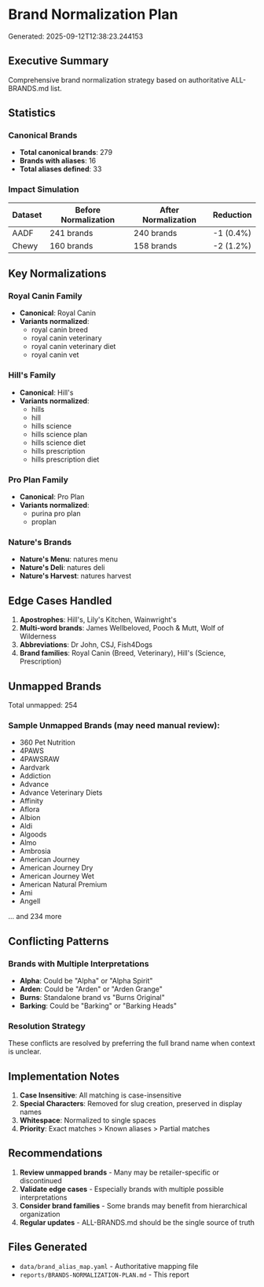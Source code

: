 # Brand Normalization Plan
Generated: 2025-09-12T12:38:23.244153

## Executive Summary

Comprehensive brand normalization strategy based on authoritative ALL-BRANDS.md list.

## Statistics

### Canonical Brands
- **Total canonical brands**: 279
- **Brands with aliases**: 16
- **Total aliases defined**: 33

### Impact Simulation

| Dataset | Before Normalization | After Normalization | Reduction |
|---------|---------------------|---------------------|-----------|
| AADF | 241 brands | 240 brands | -1 (0.4%) |
| Chewy | 160 brands | 158 brands | -2 (1.2%) |

## Key Normalizations

### Royal Canin Family
- **Canonical**: Royal Canin
- **Variants normalized**:
  - royal canin breed
  - royal canin veterinary
  - royal canin veterinary diet
  - royal canin vet

### Hill's Family
- **Canonical**: Hill's
- **Variants normalized**:
  - hills
  - hill
  - hills science
  - hills science plan
  - hills science diet
  - hills prescription
  - hills prescription diet

### Pro Plan Family
- **Canonical**: Pro Plan
- **Variants normalized**:
  - purina pro plan
  - proplan

### Nature's Brands
- **Nature's Menu**: natures menu
- **Nature's Deli**: natures deli
- **Nature's Harvest**: natures harvest

## Edge Cases Handled

1. **Apostrophes**: Hill's, Lily's Kitchen, Wainwright's
2. **Multi-word brands**: James Wellbeloved, Pooch & Mutt, Wolf of Wilderness
3. **Abbreviations**: Dr John, CSJ, Fish4Dogs
4. **Brand families**: Royal Canin (Breed, Veterinary), Hill's (Science, Prescription)

## Unmapped Brands

Total unmapped: 254

### Sample Unmapped Brands (may need manual review):
- 360 Pet Nutrition
- 4PAWS
- 4PAWSRAW
- Aardvark
- Addiction
- Advance
- Advance Veterinary Diets
- Affinity
- Aflora
- Albion
- Aldi
- Algoods
- Almo
- Ambrosia
- American Journey
- American Journey Dry
- American Journey Wet
- American Natural Premium
- Ami
- Angell

... and 234 more

## Conflicting Patterns

### Brands with Multiple Interpretations
- **Alpha**: Could be "Alpha" or "Alpha Spirit" 
- **Arden**: Could be "Arden" or "Arden Grange"
- **Burns**: Standalone brand vs "Burns Original"
- **Barking**: Could be "Barking" or "Barking Heads"

### Resolution Strategy
These conflicts are resolved by preferring the full brand name when context is unclear.

## Implementation Notes

1. **Case Insensitive**: All matching is case-insensitive
2. **Special Characters**: Removed for slug creation, preserved in display names
3. **Whitespace**: Normalized to single spaces
4. **Priority**: Exact matches > Known aliases > Partial matches

## Recommendations

1. **Review unmapped brands** - Many may be retailer-specific or discontinued
2. **Validate edge cases** - Especially brands with multiple possible interpretations
3. **Consider brand families** - Some brands may benefit from hierarchical organization
4. **Regular updates** - ALL-BRANDS.md should be the single source of truth

## Files Generated

- `data/brand_alias_map.yaml` - Authoritative mapping file
- `reports/BRANDS-NORMALIZATION-PLAN.md` - This report
